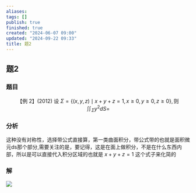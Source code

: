 ```yaml
---
aliases: 
tags: []
publish: true
finished: true
created: "2024-06-07 09:00"
updated: "2024-09-22 09:33"
title: 题2
---
```

## 题2 
### 题目
$$ 【\text{例 2】(2012) 设 }\Sigma=\{(x,y,z)\mid x+y+z=1,x\geqslant0,y\geqslant0,z\geqslant0\},\text{则}\iint_{\Sigma}y^2dS=$$
### 分析 
这种没有对称性，选择带公式直接算，第一类曲面积分，带公式带的也就是面积微元ds那个部分,需要关注的是，要记得，这是在面上做积分，不是在什么东西内部，所以是可以直接代入积分区域的也就是 $x+y+z=1$ 这个式子来化简的
### 解
![](https://img.hwenyi.live/202406071640356.webp)
